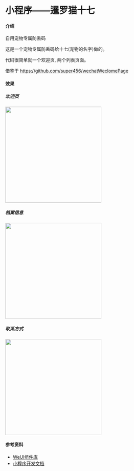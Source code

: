 

# 小程序——暹罗猫十七

#### 介绍
自用宠物专属防丢码 

这是一个宠物专属防丢码给十七(宠物的名字)做的。

代码很简单就一个欢迎页, 两个列表页面。

借鉴于 https://github.com/super456/wechatWeclomePage  


#### 效果
##### 欢迎页 
<img src="https://github.com/ct437383389/pet-lost-code/blob/master/images/%E6%AC%A2%E8%BF%8E%E9%A1%B5.jpg" width="300px">

##### 档案信息 
<img src="https://github.com/ct437383389/pet-lost-code/blob/master/images/%E6%A1%A3%E6%A1%88%E4%BF%A1%E6%81%AF.jpg" width="300px">

##### 联系方式 
<img src="https://github.com/ct437383389/pet-lost-code/blob/master/images/%E8%81%94%E7%B3%BB%E6%96%B9%E5%BC%8F.jpg" width="300px">


#### 参考资料
 * [WeUI组件库](https://wechat-miniprogram.github.io/weui/docs/)
 * [小程序开发文档](https://developers.weixin.qq.com/miniprogram/dev/framework/)

